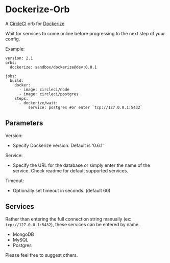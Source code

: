 # Dockerize-Orb
A [CircleCI](https://circleci.com/) orb for [Dockerize](https://github.com/jwilder/dockerize)

Wait for services to come online before progressing to the next step of your config.

Example:

```
version: 2.1
orbs:
  dockerize: sandbox/dockerize@dev:0.0.1

jobs:
  build:
    docker: 
      - image: circleci/node
      - image: circleci/postgres
    steps:
      - dockerize/wait:
          service: postgres #or enter `tcp://127.0.0.1:5432`
```

## Parameters
Version:
   -  Specify Dockerize version. Default is '0.6.1'
 
Service:
  - Specify the URL for the database or simply enter the name of the service. Check readme for default supported services.


Timeout:
  - Optionally set timeout in seconds. (default 60)

## Services

Rather than entering the full connection string manually (ex: `tcp://127.0.0.1:5432`), these services can be entered by name.

- MongoDB
- MySQL
- Postgres

Please feel free to suggest others.
